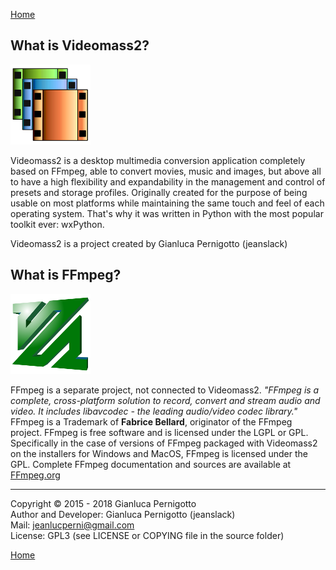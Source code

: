 [Home](index.md)

## What is Videomass2?
![Image](/images/videomass2.png)
 
Videomass2 is a desktop multimedia conversion application completely based on FFmpeg, able to convert movies, music and images, but above all to have a high flexibility and expandability in the management and control of presets and storage profiles. Originally created for the purpose of being usable on most platforms while maintaining the same touch and feel of each operating system. That's why it was written in Python with the most popular toolkit ever: wxPython.   

Videomass2 is a project created by Gianluca Pernigotto (jeanslack)  
    
## What is FFmpeg?
![Image](/images/FFmpeg2.png)

FFmpeg is a separate project, not connected to Videomass2. *"FFmpeg is a complete, cross-platform solution to record, convert and stream audio and video. It includes libavcodec - the leading audio/video codec library."* FFmpeg is a Trademark of **Fabrice Bellard**, originator of the FFmpeg project. FFmpeg is free software and is licensed under the LGPL or GPL. Specifically in the case of versions of FFmpeg packaged with Videomass2 on the installers for Windows and MacOS, FFmpeg is licensed under the GPL. Complete FFmpeg documentation and sources are available at [FFmpeg.org](https://www.ffmpeg.org/)

------------------------------------------------
Copyright © 2015 - 2018 Gianluca Pernigotto   
Author and Developer: Gianluca Pernigotto (jeanslack)  
Mail: <jeanlucperni@gmail.com>   
License: GPL3 (see LICENSE or COPYING file in the source folder)

[Home](index.md)

